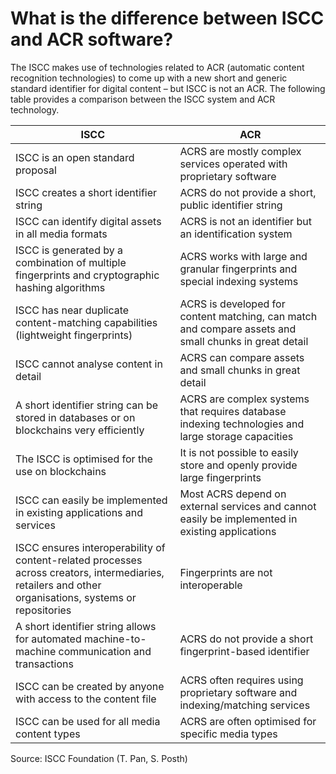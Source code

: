 # What is the difference between ISCC and ACR software?

The ISCC makes use of technologies related to ACR (automatic content recognition technologies) to come up with a new short and generic standard identifier for digital content – but ISCC is not an ACR. The following table provides a comparison between the ISCC system and ACR technology.

| ISCC                                                                                                                                                   | ACR                                                                                                   |
| ------------------------------------------------------------------------------------------------------------------------------------------------------ | ----------------------------------------------------------------------------------------------------- |
| ISCC is an open standard proposal                                                                                                                      | ACRS are mostly complex services operated with proprietary software                                   |
| ISCC creates a short identifier string                                                                                                                 | ACRS do not provide a short, public identifier string                                                 |
| ISCC can identify digital assets in all media formats                                                                                                  | ACRS is not an identifier but an identification system                                                |
| ISCC is generated by a combination of multiple fingerprints and cryptographic hashing algorithms                                                       | ACRS works with large and granular fingerprints and special indexing systems                          |
| ISCC has near duplicate content-matching capabilities (lightweight fingerprints)                                                                       | ACRS is developed for content matching, can match and compare assets and small chunks in great detail |
| ISCC cannot analyse content in detail                                                                                                                  | ACRS can compare assets and small chunks in great detail                                              |
| A short identifier string can be stored in databases or on blockchains very efficiently                                                                | ACRS are complex systems that requires database indexing technologies and large storage capacities    |
| The ISCC is optimised for the use on blockchains                                                                                                       | It is not possible to easily store and openly provide large fingerprints                              |
| ISCC can easily be implemented in existing applications and services                                                                                   | Most ACRS depend on external services and cannot easily be implemented in existing applications       |
| ISCC ensures interoperability of content-related processes across creators, intermediaries, retailers and other organisations, systems or repositories | Fingerprints are not interoperable                                                                    |
| A short identifier string allows for automated machine-to-machine communication and transactions                                                       | ACRS do not provide a short fingerprint-based identifier                                              |
| ISCC can be created by anyone with access to the content file                                                                                          | ACRS often requires using proprietary software and indexing/matching services                         |
| ISCC can be used for all media content types                                                                                                           | ACRS are often optimised for specific media types                                                     |

Source: ISCC Foundation (T. Pan, S. Posth)

